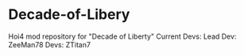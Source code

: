 # Decade-of-Libery
Hoi4 mod repository for "Decade of Liberty"
Current Devs:
Lead Dev: ZeeMan78
Devs: ZTitan7
